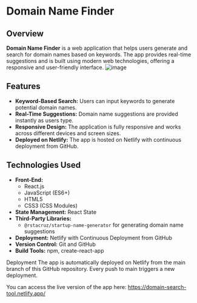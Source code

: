 # Domain Name Finder

## Overview

**Domain Name Finder** is a web application that helps users generate and search for domain names based on keywords. The app provides real-time suggestions and is built using modern web technologies, offering a responsive and user-friendly interface.
![image](https://github.com/user-attachments/assets/c29c2fd9-caac-4ee6-90cc-913d8a225ff7)



## Features

- **Keyword-Based Search:** Users can input keywords to generate potential domain names.
- **Real-Time Suggestions:** Domain name suggestions are provided instantly as users type.
- **Responsive Design:** The application is fully responsive and works across different devices and screen sizes.
- **Deployed on Netlify:** The app is hosted on Netlify with continuous deployment from GitHub.

## Technologies Used

- **Front-End:**
  - React.js
  - JavaScript (ES6+)
  - HTML5
  - CSS3 (CSS Modules)
- **State Management:** React State
- **Third-Party Libraries:**
  - `@rstacruz/startup-name-generator` for generating domain name suggestions
- **Deployment:** Netlify with Continuous Deployment from GitHub
- **Version Control:** Git and GitHub
- **Build Tools:** npm, create-react-app

Deployment
The app is automatically deployed on Netlify from the main branch of this GitHub repository. Every push to main triggers a new deployment.

You can access the live version of the app here: https://domain-search-tool.netlify.app/



